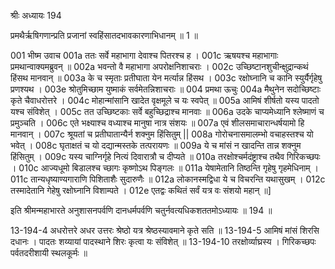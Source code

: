 श्रीः
अध्यायः 194

प्रमथैर्ऋषिगणान्प्रति प्रजानां स्वहिंसातदभावकारणाभिधानम् ॥ 1 ॥

001	भीष्म उवाच 
001a	ततः सर्वे महाभागा देवाश्च पितरश्च ह ।
001c	ऋषयश्च महाभागाः प्रमथान्वाक्यमब्रुवन् ॥
002a	भवन्तो वै महाभागा अपरोक्षनिशाचराः ।
002c	उच्छिष्टानशुचीन्क्षुद्रान्कथं हिंसथ मानवान् ॥
003a	के च स्मृताः प्रतीघाता येन मर्त्यान्न हिंसथ ।
003c	रक्षोघ्नानि च कानि स्युर्यैर्गृहेषु प्रणश्यथ ।
003e	श्रोतुमिच्छाम युष्माकं सर्वमेतन्निशाचराः ॥
004	प्रमथा ऊचुः 
004a	मैथुनेन सदोच्छिष्टाः कृते चैवाधरोत्तरे ।
004c	मोहान्मांसानि खादेत वृक्षमूले च यः स्वपेत् ॥
005a	आमिषं शीर्षतो यस्य पादतो यश्च संविशेत् ।
005c	तत उच्छिष्टकाः सर्वे बहुच्छिद्राश्च मानवाः ॥
006a	उदके चाप्यमेध्यानि श्लेष्माणं च प्रमुञ्चति ।
006c	एते भक्ष्याश्च वध्याश्च मानुषा नात्र संशयः ॥
007a	एवं शीलसमाचारान्धर्षयामो हि मानवान् ।
007c	श्रूयतां च प्रतीघातान्यैर्न शक्नुम हिंसितुम् ||
008a	गोरोचनासमालम्भो वचाहस्तश्च यो भवेत् ।
008c	घृताक्षतं च यो दद्यान्मस्तके तत्परायणः ॥
009a	ये च मांसं न खादन्ति तान्न शक्नुम हिंसितुम् ।
009c	यस्य चाग्निर्गृहे नित्यं दिवारात्रौ च दीप्यते ॥
010a	तरक्षोश्चर्मदंष्ट्राश्च तथैव गिरिकच्छपः ।
010c	आज्यधूमो बिडालश्च च्छागः कृष्णोऽथ पिङ्गलः ॥
011a	येषामेतानि तिष्ठन्ति गृहेषु गृहमेधिनाम् ।
011c	तान्यधृष्याण्यगाराणि पिशिताशैः सुदारुणैः ॥
012a	लोकानस्मद्विधा ये च विचरन्ति यथासुखम् ।
012c	तस्मादेतानि गेहेषु रक्षोघ्नानि विशाम्पते ।
012e	एतद्वः कथितं सर्वं यत्र वः संशयो महान् ॥] 

इति श्रीमन्महाभारते अनुशासनपर्वणि दानधर्मपर्वणि चतुर्नवत्यधिकशततमोऽध्यायः ॥ 194 ॥

13-194-4 अधरोत्तरे अधर उत्तरः श्रेष्ठो यत्र श्रेष्ठस्यावमाने कृते सति ॥ 13-194-5 आमिषं मांसं शिरसि दधानः । पादतः शय्यायां पादस्थाने शिरः कृत्वा यः संविशेत् ॥ 13-194-10 तरक्षोर्व्याघ्रस्य । गिरिकच्छपः पर्वतदरीशायी स्थलकूर्मः ॥
